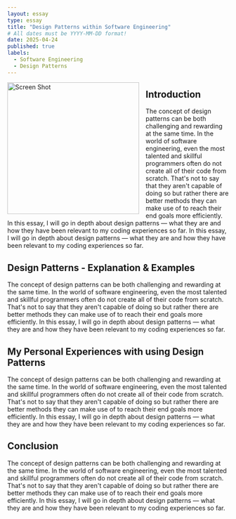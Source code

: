 ```yaml
---
layout: essay
type: essay
title: "Design Patterns within Software Engineering"
# All dates must be YYYY-MM-DD format!
date: 2025-04-24
published: true
labels:
  - Software Engineering
  - Design Patterns
---
```


<img src="https://github.com/user-attachments/assets/16936ff9-459d-4d9d-b817-7cd6f1717360" 
     alt="Screen Shot" 
     style="float: left; margin: 0 15px 10px 0; width: 300px;">

## Introduction

The concept of design patterns can be both challenging and rewarding at the same time. In the world of software engineering, even the most talented and skillful programmers often do not create all of their code from scratch. That's not to say that they aren't capable of doing so but rather there are better methods they can make use of to reach their end goals more efficiently. In this essay, I will go in depth about design patterns — what they are and how they have been relevant to my coding experiences so far. In this essay, I will go in depth about design patterns — what they are and how they have been relevant to my coding experiences so far.

## Design Patterns - Explanation & Examples
The concept of design patterns can be both challenging and rewarding at the same time. In the world of software engineering, even the most talented and skillful programmers often do not create all of their code from scratch. That's not to say that they aren't capable of doing so but rather there are better methods they can make use of to reach their end goals more efficiently. In this essay, I will go in depth about design patterns — what they are and how they have been relevant to my coding experiences so far.


## My Personal Experiences with using Design Patterns
The concept of design patterns can be both challenging and rewarding at the same time. In the world of software engineering, even the most talented and skillful programmers often do not create all of their code from scratch. That's not to say that they aren't capable of doing so but rather there are better methods they can make use of to reach their end goals more efficiently. In this essay, I will go in depth about design patterns — what they are and how they have been relevant to my coding experiences so far.


## Conclusion
The concept of design patterns can be both challenging and rewarding at the same time. In the world of software engineering, even the most talented and skillful programmers often do not create all of their code from scratch. That's not to say that they aren't capable of doing so but rather there are better methods they can make use of to reach their end goals more efficiently. In this essay, I will go in depth about design patterns — what they are and how they have been relevant to my coding experiences so far.


